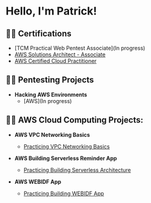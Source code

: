 <h1>Hello, I'm Patrick!</h1>

<h2>👨‍💻 Certifications</h2>

- [TCM Practical Web Pentest Associate](In progress)
- [AWS Solutions Architect - Associate](https://www.credly.com/badges/9811c4ea-48a2-4ec7-9f89-082c77bb6136)
- [AWS Certified Cloud Practitioner](https://www.credly.com/badges/784e4736-011f-4802-bc21-890c1da6b536)

<h2>👨‍💻 Pentesting Projects</h2>

  - <b>Hacking AWS Environments</b>
    - [AWS](In progress)

<h2>👨‍💻 AWS Cloud Computing Projects:</h2>

- <b>AWS VPC Networking Basics</b>
  - [Practicing VPC Networking Basics](https://github.com/patrickjuster/VPCNetworkingProject)
 
- <b>AWS Building Serverless Reminder App</b>
  - [Practicing Building Serverless Architecture](https://github.com/patrickjuster/ServerlessAppProject)
 
- <b>AWS WEBIDF App</b>
  - [Practicing Building WEBIDF App](https://github.com/patrickjuster/WEBIDFappProj)
